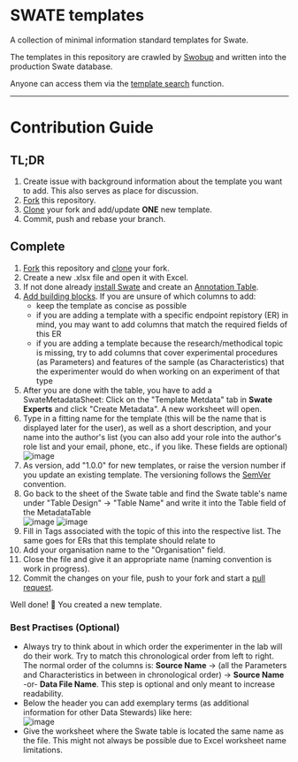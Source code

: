 # SWATE templates

A collection of minimal information standard templates for Swate.

The templates in this repository are crawled by [Swobup](https://github.com/nfdi4plants/Swobup) and written into the production Swate database.

Anyone can access them via the [template search](https://nfdi4plants.github.io/Swate-docs/docs/UserDocs/Docs05-Templates.html) function.

---

# Contribution Guide

## TL;DR

1. Create issue with background information about the template you want to add. This also serves as place for discussion.
2. [Fork](https://docs.github.com/en/get-started/quickstart/fork-a-repo) this repository.
3. [Clone](https://docs.github.com/en/repositories/creating-and-managing-repositories/cloning-a-repository) your fork and add/update **ONE** new template.
4. Commit, push and rebase your branch.

## Complete

1. [Fork](https://docs.github.com/en/get-started/quickstart/fork-a-repo) this repository and [clone](https://docs.github.com/en/repositories/creating-and-managing-repositories/cloning-a-repository) your fork.
2. Create a new .xlsx file and open it with Excel.  
3. If not done already [install Swate](https://nfdi4plants.github.io/Swate-docs/docs/UserDocs/Docs01-Installing-Swate.html) and create an [Annotation Table](https://nfdi4plants.github.io/Swate-docs/docs/UserDocs/Docs02-Annotation-Table.html).
4. [Add building blocks](https://nfdi4plants.github.io/Swate-docs/docs/UserDocs/Docs03-Building-Blocks.html). If you are unsure of which columns to add:
    - keep the template as concise as possible
    - if you are adding a template with a specific endpoint repistory (ER) in mind, you may want to add columns that match the required fields of this ER
    - if you are adding a template because the research/methodical topic is missing, try to add columns that cover experimental procedures (as Parameters) and features of the sample (as Characteristics) that the experimenter would do when working on an experiment of that type
5. After you are done with the table, you have to add a SwateMetadataSheet: Click on the "Template Metdata" tab in **Swate Experts** and click "Create Metadata". A new worksheet will open. 
6. Type in a fitting name for the template (this will be the name that is displayed later for the user), as well as a short description, and your name into the author's list (you can also add your role into the author's role list and your email, phone, etc., if you like. These fields are optional)
![image](https://user-images.githubusercontent.com/47781170/146255531-97318a5f-cc34-420f-9474-0b09621ba65a.png)
6. As version, add "1.0.0" for new templates, or raise the version number if you update an existing template. The versioning follows the [SemVer](https://semver.org/) convention.
7. Go back to the sheet of the Swate table and find the Swate table's name under "Table Design" -> "Table Name" and write it into the Table field of the MetadataTable  
![image](https://user-images.githubusercontent.com/47781170/146319637-10a00303-7f9f-4d0c-9fb0-a457ed7863f1.png)
![image](https://user-images.githubusercontent.com/47781170/146319563-3144b549-02c7-4cf2-b20b-677deee99322.png)
8. Fill in Tags associated with the topic of this into the respective list. The same goes for ERs that this template should relate to
9. Add your organisation name to the "Organisation" field.
10. Close the file and give it an appropriate name (naming convention is work in progress).
11. Commit the changes on your file, push to your fork and start a [pull request](https://docs.github.com/en/pull-requests/collaborating-with-pull-requests/proposing-changes-to-your-work-with-pull-requests/about-pull-requests).

Well done! :tada: You created a new template. 

### Best Practises (Optional)

- Always try to think about in which order the experimenter in the lab will do their work. Try to match this chronological order from left to right. The normal order of the columns is: **Source Name** -> (all the Parameters and Characteristics in between in chronological order) -> **Source Name** -or- **Data File Name**. This step is optional and only meant to increase readability.
- Below the header you can add exemplary terms (as additional information for other Data Stewards) like here:  
  ![image](https://user-images.githubusercontent.com/47781170/146252236-0dd11621-76e9-4d28-b5fe-b495362a1cc5.png)
- Give the worksheet where the Swate table is located the same name as the file. This might not always be possible due to Excel worksheet name limitations.
